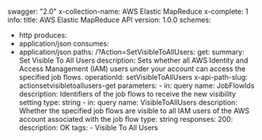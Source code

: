 swagger: "2.0"
x-collection-name: AWS Elastic MapReduce
x-complete: 1
info:
  title: AWS Elastic MapReduce API
  version: 1.0.0
schemes:
- http
produces:
- application/json
consumes:
- application/json
paths:
  /?Action=SetVisibleToAllUsers:
    get:
      summary: Set Visible To All Users
      description: Sets whether all AWS Identity and Access Management (IAM) users
        under your account can access the specified job flows.
      operationId: setVisibleToAllUsers
      x-api-path-slug: actionsetvisibletoallusers-get
      parameters:
      - in: query
        name: JobFlowIds
        description: Identifiers of the job flows to receive the new visibility setting
        type: string
      - in: query
        name: VisibleToAllUsers
        description: Whether the specified job flows are visible to all IAM users
          of the AWS account associated with the job flow
        type: string
      responses:
        200:
          description: OK
      tags:
      - Visible To All Users